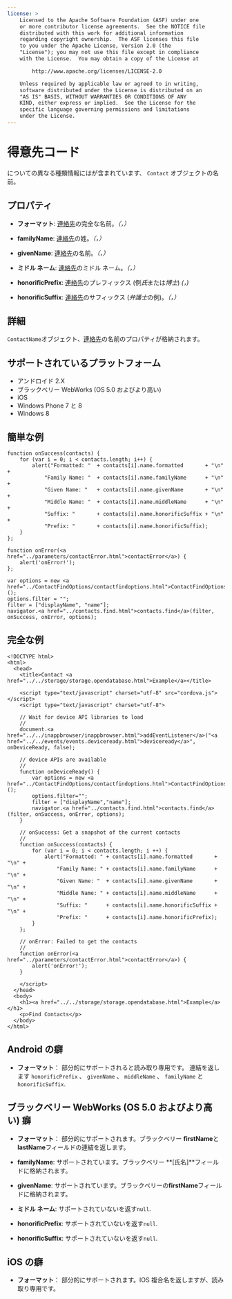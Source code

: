 ```yaml
---
license: >
    Licensed to the Apache Software Foundation (ASF) under one
    or more contributor license agreements.  See the NOTICE file
    distributed with this work for additional information
    regarding copyright ownership.  The ASF licenses this file
    to you under the Apache License, Version 2.0 (the
    "License"); you may not use this file except in compliance
    with the License.  You may obtain a copy of the License at

        http://www.apache.org/licenses/LICENSE-2.0

    Unless required by applicable law or agreed to in writing,
    software distributed under the License is distributed on an
    "AS IS" BASIS, WITHOUT WARRANTIES OR CONDITIONS OF ANY
    KIND, either express or implied.  See the License for the
    specific language governing permissions and limitations
    under the License.
---
```


# 得意先コード

についての異なる種類情報にはが含まれています、 `Contact` オブジェクトの名前。

## プロパティ

*   **フォーマット**: <a href="../parameters/contactFields.html">連絡先</a>の完全な名前。*（，）*

*   **familyName**: <a href="../parameters/contactFields.html">連絡先</a>の姓。*（，）*

*   **givenName**: <a href="../parameters/contactFields.html">連絡先</a>の名前。*（，）*

*   **ミドル ネーム**: <a href="../parameters/contactFields.html">連絡先</a>のミドル ネーム。*（，）*

*   **honorificPrefix**: <a href="../parameters/contactFields.html">連絡先</a>のプレフィックス (例*氏*または*博士*) *(，)*

*   **honorificSuffix**: <a href="../parameters/contactFields.html">連絡先</a>のサフィックス (*弁護士*の例)。*（，）*

## 詳細

`ContactName`オブジェクト、<a href="../parameters/contactFields.html">連絡先</a>の名前のプロパティが格納されます。

## サポートされているプラットフォーム

*   アンドロイド 2.X
*   ブラックベリー WebWorks (OS 5.0 およびより高い)
*   iOS
*   Windows Phone 7 と 8
*   Windows 8

## 簡単な例

    function onSuccess(contacts) {
        for (var i = 0; i < contacts.length; i++) {
            alert("Formatted: "  + contacts[i].name.formatted       + "\n" +
                "Family Name: "  + contacts[i].name.familyName      + "\n" +
                "Given Name: "   + contacts[i].name.givenName       + "\n" +
                "Middle Name: "  + contacts[i].name.middleName      + "\n" +
                "Suffix: "       + contacts[i].name.honorificSuffix + "\n" +
                "Prefix: "       + contacts[i].name.honorificSuffix);
        }
    };
    
    function onError(<a href="../parameters/contactError.html">contactError</a>) {
        alert('onError!');
    };
    
    var options = new <a href="../ContactFindOptions/contactfindoptions.html">ContactFindOptions</a>();
    options.filter = "";
    filter = ["displayName", "name"];
    navigator.<a href="../contacts.find.html">contacts.find</a>(filter, onSuccess, onError, options);
    

## 完全な例

    <!DOCTYPE html>
    <html>
      <head>
        <title>Contact <a href="../../storage/storage.opendatabase.html">Example</a></title>
    
        <script type="text/javascript" charset="utf-8" src="cordova.js"></script>
        <script type="text/javascript" charset="utf-8">
    
        // Wait for device API libraries to load
        //
        document.<a href="../../inappbrowser/inappbrowser.html">addEventListener</a>("<a href="../../events/events.deviceready.html">deviceready</a>", onDeviceReady, false);
    
        // device APIs are available
        //
        function onDeviceReady() {
            var options = new <a href="../ContactFindOptions/contactfindoptions.html">ContactFindOptions</a>();
            options.filter="";
            filter = ["displayName","name"];
            navigator.<a href="../contacts.find.html">contacts.find</a>(filter, onSuccess, onError, options);
        }
    
        // onSuccess: Get a snapshot of the current contacts
        //
        function onSuccess(contacts) {
            for (var i = 0; i < contacts.length; i ++) {
                alert("Formatted: " + contacts[i].name.formatted       + "\n" +
                    "Family Name: " + contacts[i].name.familyName      + "\n" +
                    "Given Name: "  + contacts[i].name.givenName       + "\n" +
                    "Middle Name: " + contacts[i].name.middleName      + "\n" +
                    "Suffix: "      + contacts[i].name.honorificSuffix + "\n" +
                    "Prefix: "      + contacts[i].name.honorificPrefix);
            }
        };
    
        // onError: Failed to get the contacts
        //
        function onError(<a href="../parameters/contactError.html">contactError</a>) {
            alert('onError!');
        }
    
        </script>
      </head>
      <body>
        <h1><a href="../../storage/storage.opendatabase.html">Example</a></h1>
        <p>Find Contacts</p>
      </body>
    </html>
    

## Android の癖

*   **フォーマット**： 部分的にサポートされると読み取り専用です。 連結を返します `honorificPrefix` 、 `givenName` 、 `middleName` 、 `familyName` と`honorificSuffix`.

## ブラックベリー WebWorks (OS 5.0 およびより高い) 癖

*   **フォーマット**： 部分的にサポートされます。ブラックベリー **firstName**と**lastName**フィールドの連結を返します。

*   **familyName**: サポートされています。ブラックベリー **[氏名]**フィールドに格納されます。

*   **givenName**: サポートされています。ブラックベリーの**firstName**フィールドに格納されます。

*   **ミドル ネーム**: サポートされていないを返す`null`.

*   **honorificPrefix**: サポートされていないを返す`null`.

*   **honorificSuffix**: サポートされていないを返す`null`.

## iOS の癖

*   **フォーマット**： 部分的にサポートされます。IOS 複合名を返しますが、読み取り専用です。